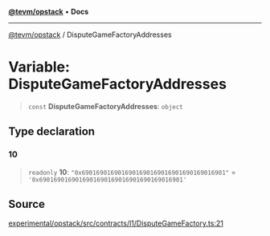 [**@tevm/opstack**](../README.md) • **Docs**

***

[@tevm/opstack](../globals.md) / DisputeGameFactoryAddresses

# Variable: DisputeGameFactoryAddresses

> `const` **DisputeGameFactoryAddresses**: `object`

## Type declaration

### 10

> `readonly` **10**: `"0x6901690169016901690169016901690169016901"` = `'0x6901690169016901690169016901690169016901'`

## Source

[experimental/opstack/src/contracts/l1/DisputeGameFactory.ts:21](https://github.com/evmts/tevm-monorepo/blob/main/experimental/opstack/src/contracts/l1/DisputeGameFactory.ts#L21)
